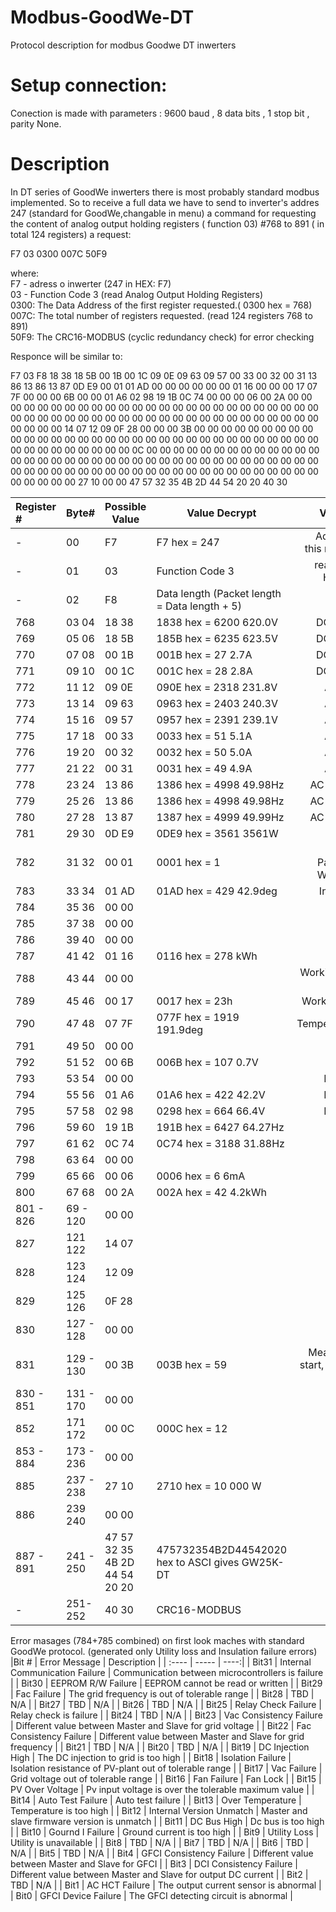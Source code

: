 # Modbus-GoodWe-DT
Protocol description for modbus Goodwe DT inwerters


# Setup connection:
Conection is made with parameters : 9600 baud , 8 data bits , 1 stop bit , parity None.

# Description
In DT series of GoodWe inwerters there is most probably standard modbus implemented. So to receive a full data we have to send to inverter's addres 247 (standard for GoodWe,changable in menu) a command for requesting the content of analog output holding registers ( function 03)  #768  to 891 ( in total 124 registers) a request: 

F7 03 0300 007C 50F9

where: \
F7 - adress o inwerter (247 in HEX: F7) \
03 - Function Code 3 (read Analog Output Holding Registers) \
0300: The Data Address of the first register requested.( 0300 hex = 768)\
007C: The total number of registers requested. (read 124 registers 768 to 891) \
50F9: The CRC16-MODBUS  (cyclic redundancy check) for error checking 

Responce will be similar to:

F7 03 F8 18 38 18 5B 00 1B 00 1C 09 0E 09 63 09 57 00 33 00 32 00 31 13 86 13 86 13 87 0D E9 00 01 01 AD 00 00 00 00 00 00 01 16 00 00 00 17 07 7F 00 00 00 6B 00 00 01 A6 02 98 19 1B 0C 74 00 00 00 06 00 2A 00 00 00 00 00 00 00 00 00 00 00 00 00 00 00 00 00 00 00 00 00 00 00 00 00 00 00 00 00 00 00 00 00 00 00 00 00 00 00 00 00 00 00 00 00 00 00 00 00 00 00 00 14 07 12 09 0F 28 00 00 00 3B 00 00 00 00 00 00 00 00 00 00 00 00 00 00 00 00 00 00 00 00 00 00 00 00 00 00 00 00 00 00 00 00 00 00 00 00 00 00 00 00 00 0C 00 00 00 00 00 00 00 00 00 00 00 00 00 00 00 00 00 00 00 00 00 00 00 00 00 00 00 00 00 00 00 00 00 00 00 00 00 00 00 00 00 00 00 00 00 00 00 00 00 00 00 00 00 00 00 00 00 00 00 00 00 00 00 00 27 10 00 00 47 57 32 35 4B 2D 44 54 20 20 40 30
 

|Register # | Byte# | Possible Value | Value Decrypt | Value Description |
| :---- | ----- | ----- |----- | ----:|
| - | 00 | F7 | F7 hex = 247  | Addres from where this responce recived  |
| - | 01 | 03 | Function Code 3 | read Analog Output Holding Registers |
| - | 02 | F8 | Data length (Packet length = Data length + 5) |  |
| 768 | 03 04 | 18 38 | 1838 hex = 6200  620.0V | DC Voltage on PV1 |
| 769 | 05 06 | 18 5B | 185B hex = 6235  623.5V | DC Voltage on PV2 |
| 770 | 07 08 | 00 1B | 001B hex = 27  2.7A | DC Current on PV1 |
| 771 | 09 10 | 00 1C | 001C hex = 28  2.8A | DC Current on PV2 |
| 772 | 11 12 | 09 0E | 090E hex = 2318  231.8V | AC Voltage on L1 |
| 773 | 13 14 | 09 63 | 0963 hex = 2403  240.3V | AC Voltage on L2 |
| 774 | 15 16 | 09 57 | 0957 hex = 2391  239.1V | AC Voltage on L3 |
| 775 | 17 18 | 00 33 | 0033 hex = 51  5.1A | AC Current on L1 |
| 776 | 19 20 | 00 32 | 0032 hex = 50  5.0A | AC Current on L2 |
| 777 | 21 22 | 00 31 | 0031 hex = 49  4.9A | AC Current on L3 |
| 778 | 23 24 | 13 86 | 1386 hex = 4998 49.98Hz | AC Frequency on L1 |
| 779 | 25 26 | 13 86 | 1386 hex = 4998 49.98Hz | AC Frequency on L2 |
| 780 | 27 28 | 13 87 | 1387 hex = 4999 49.99Hz | AC Frequency on L3 |
| 781 | 29 30 | 0D E9 | 0DE9 hex = 3561 3561W | Actual Power |
| 782 | 31 32 | 00 01 | 0001 hex = 1 | Status ;0-Pause/Waiting , 1-Working , 2 - Error |
| 783 | 33 34 | 01 AD | 01AD hex = 429 42.9deg | Inner Temperature |
| 784 | 35 36 | 00 00 |  | Error Message H |
| 785 | 37 38 | 00 00 |  | Error Message L |
| 786 | 39 40 | 00 00 |  | Energy Total H ? |
| 787 | 41 42 | 01 16 | 0116 hex = 278 kWh  | Energy Total L |
| 788 | 43 44 | 00 00 |  | Working Hours Total H ? |
| 789 | 45 46 | 00 17 | 0017 hex = 23h  | Working Hours Total L |
| 790 | 47 48 | 07 7F | 077F hex = 1919 191.9deg  | TemperatureFaultValue |
| 791 | 49 50 | 00 00 |  | PV1FaultVault |
| 792 | 51 52 | 00 6B | 006B hex = 107 0.7V  | PV2FaultVault |
| 793 | 53 54 | 00 00 |  | Line1VFaultValue |
| 794 | 55 56 | 01 A6 | 01A6 hex = 422 42.2V | Line2VFaultValue |
| 795 | 57 58 | 02 98 | 0298 hex = 664 66.4V | Line3VFaultValue |
| 796 | 59 60 | 19 1B | 191B hex = 6427 64.27Hz | Line1FFaultValue |
| 797 | 61 62 | 0C 74 | 0C74 hex = 3188 31.88Hz | Line2FFaultValue |
| 798 | 63 64 | 00 00 |  | Line3FFaultValue |
| 799 | 65 66 | 00 06 | 0006 hex = 6 6mA | GFC1FaultValue |
| 800 | 67 68 | 00 2A | 002A hex = 42 4.2kWh | Energy Today |
| 801 - 826 | 69 - 120 | 00 00 | | 0 bytes |
| 827 | 121 122 | 14 07 |  | Date ?|
| 828 | 123 124 | 12 09 |  | Time ?|
| 829 | 125 126 | 0F 28 |  | Time ?|
| 830 | 127 - 128 | 00 00 | | 0 bytes |
| 831 | 129 - 130 | 00 3B | 003B hex = 59 | Measurement during start, leackage current ? |
| 830 - 851 | 131 - 170 | 00 00 | | 0 bytes |
| 852 | 171 172 | 00 0C | 000C hex = 12 | ? |
| 853 - 884 |173 - 236 | 00 00 | | 0 bytes|
| 885 | 237 - 238 | 27 10 | 2710 hex = 10 000 W | Inverter power |
| 886 |239 240 | 00 00 | | 0 bytes|
|887 - 891| 241 - 250 | 47 57 32 35 4B 2D 44 54 20 20 | 475732354B2D44542020 hex to ASCI gives GW25K-DT | Model name |
| - | 251-252| 40 30 | CRC16-MODBUS | |

Error masages (784+785 combined) on first look maches with standard GoodWe protocol. (generated  only  Utility loss and Insulation failure errors)
|Bit # | Error Message |  Description |
| :---- | ----- | ----:|
| Bit31 | Internal Communication Failure | Communication between microcontrollers is failure  |
| Bit30 | EEPROM R/W Failure | EEPROM cannot be read or written |
| Bit29 | Fac Failure | The grid frequency is out of tolerable range |
| Bit28 | TBD | N/A |
| Bit27 | TBD | N/A |
| Bit26 | TBD | N/A |
| Bit25 | Relay Check Failure | Relay check is failure |
| Bit24 | TBD | N/A |
| Bit23 | Vac Consistency Failure | Different value between Master and Slave for grid voltage |
| Bit22 | Fac Consistency Failure | Different value between Master and Slave for grid frequency |
| Bit21 | TBD | N/A |
| Bit20 | TBD | N/A |
| Bit19 | DC Injection High | The DC injection to grid is too high  |
| Bit18 | Isolation Failure | Isolation resistance of PV-plant out of tolerable range |
| Bit17 | Vac Failure | Grid voltage out of tolerable range  |
| Bit16 | Fan Failure | Fan Lock |
| Bit15 | PV Over Voltage | Pv input voltage is over the tolerable maximum value |
| Bit14 | Auto Test Failure | Auto test failure |
| Bit13 | Over Temperature | Temperature is too high |
| Bit12 | Internal Version Unmatch | Master and slave firmware version is unmatch |
| Bit11 | DC Bus High | Dc bus is too high |
| Bit10 | Gournd I Failure | Ground current is too high |
| Bit9 | Utility Loss | Utility is unavailable |
| Bit8 | TBD | N/A |
| Bit7 | TBD | N/A |
| Bit6 | TBD | N/A |
| Bit5 | TBD | N/A |
| Bit4 | GFCI Consistency Failure | Different value between Master and Slave for GFCI |
| Bit3 | DCI Consistency Failure | Different value between Master and Slave for output DC current |
| Bit2 | TBD | N/A |
| Bit1 | AC HCT Failure | The output current sensor is abnormal |
| Bit0 | GFCI Device Failure | The GFCI detecting circuit is abnormal |
